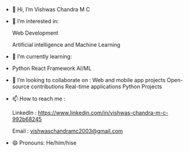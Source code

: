 - 👋 Hi, I’m Vishwas Chandra M C
- 👀 I’m interested in:

  Web Development

  Artificial intelligence and Machine Learning
  
- 🌱 I’m currently learning:
- 
   Python
   React Framework
   AI/ML 
- 💞️ I’m looking to collaborate on :
    Web and mobile app projects
    Open-source contributions
    Real-time applications
    Python Projects

- 📫 How to reach me :
  
  LinkedIn : https://www.linkedin.com/in/vishwas-chandra-m-c-992b68245
  
  Email : vishwaschandramc2003@gmail.com
- 😄 Pronouns: He/him/hise

<!---
Vishwas1709/Vishwas1709 is a ✨ special ✨ repository because its `README.md` (this file) appears on your GitHub profile.
You can click the Preview link to take a look at your changes.
--->
